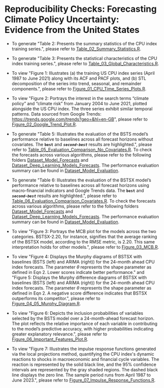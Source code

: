 # Reproducibility Checks: Forecasting Climate Policy Uncertainty: Evidence from the United States

* To generate "Table 2: Presents the summary statistics of the CPU index training series.", please refer to [Table_02_Summary_Statistics.R](https://github.com/Donia-212/Forecasting-the-US-Climate-Policy-Uncertainty-using-Bayesian-Machine-Learning/blob/main/Table_02_Summary_Statistics.R).

* To generate "Table 3: Presents the statistical characteristics of the CPU index training series.", please refer to [Table_03_Global_Characteristics.R](https://github.com/Donia-212/Forecasting-the-US-Climate-Policy-Uncertainty-using-Bayesian-Machine-Learning/blob/main/Table_03_Global_Characteristics.R).

* To view "Figure 1: Illustrates (a) the training US CPU index series (April 1987 to June 2021) along with its ACF and PACF plots, and (b) STL decomposition of the series into trend, seasonal, and remainder components.", please refer to [Figure_01_CPU_Time_Series_Plots.R](https://github.com/Donia-212/Forecasting-the-US-Climate-Policy-Uncertainty-using-Bayesian-Machine-Learning/blob/main/Figure_01_CPU_Time_Series_Plots.R).

* To view "Figure 2: Portrays the interest in the search terms “climate policy” and “climate risk” from January 2004 to June 2021, plotted alongside the US CPU index. The three series exhibit similar temporal patterns. Data sourced from
Google Trends: https://trends.google.com/trends?geo=&hl=en-GB", please refer to [Figure_02_Google_Trend_Plot.R](https://github.com/Donia-212/Forecasting-the-US-Climate-Policy-Uncertainty-using-Bayesian-Machine-Learning/blob/main/Figure_02_Google_Trend_Plot.R).

* To generate "Table 5: Illustrates the evaluation of the BSTS model’s performance relative to baselines across all forecast horizons
without covariates. The **`best`** and ***`second-best`*** results are highlighted.", please refer to [Table_05_Evaluation_Comparison_No_Covariates.R](https://github.com/Donia-212/Forecasting_Climate_Policy_Uncertainty_Evidence_from_the_United_States/blob/main/Table_05_Evaluation_Comparison_No_Covariates.R). To check the forecasts across various algorithms, please refer to the following folders [Dataset_Model_Forecasts](https://github.com/Donia-212/Forecasting-the-US-Climate-Policy-Uncertainty-using-Bayesian-Machine-Learning/blob/main/Dataset/Dataset_Model_Evaluation/Results%20Combined%20-%20Without%20Covariates.xlsx) and [Dataset_Deep_Learning_Models_Forecasts](https://github.com/Donia-212/Forecasting-the-US-Climate-Policy-Uncertainty-using-Bayesian-Machine-Learning/tree/main/Dataset/Dataset_Deep_Learning_Models_Forecasts/Models%20-%20No%20Covariates). The performance evaluation summary can be found in [Dataset_Model_Evaluation](https://github.com/Donia-212/Forecasting-the-US-Climate-Policy-Uncertainty-using-Bayesian-Machine-Learning/blob/main/Dataset/Dataset_Model_Evaluation/Results%20Combined%20-%20Without%20Covariates.xlsx).

* To generate "Table 6: Illustrates the evaluation of the BSTSX model’s performance relative to baselines across all forecast horizons
using macro-financial indicators and Google Trends data. The **`best`** and ***`second-best`*** results are highlighted.", please refer to [Table_06_Evaluation_Comparison_Covariates.R](https://github.com/Donia-212/Forecasting-the-US-Climate-Policy-Uncertainty-using-Bayesian-Machine-Learning/blob/main/Table_06_Evaluation_Comparison_Covariates.R). To check the forecasts across various algorithms, please refer to the following folders [Dataset_Model_Forecasts](https://github.com/Donia-212/Forecasting-the-US-Climate-Policy-Uncertainty-using-Bayesian-Machine-Learning/blob/main/Dataset/Dataset_Model_Evaluation/Results%20Combined%20-%20Covariates.xlsx) and [Dataset_Deep_Learning_Models_Forecasts](https://github.com/Donia-212/Forecasting-the-US-Climate-Policy-Uncertainty-using-Bayesian-Machine-Learning/tree/main/Dataset/Dataset_Deep_Learning_Models_Forecasts/Models%20-%20Macroeconomic%20%2B%20Google). The performance evaluation summary can be found in [Dataset_Model_Evaluation](https://github.com/Donia-212/Forecasting-the-US-Climate-Policy-Uncertainty-using-Bayesian-Machine-Learning/blob/main/Dataset/Dataset_Model_Evaluation/Results%20Combined%20-%20Covariates.xlsx).

* To view "Figure 3: Portrays the MCB plot for the models across the two categories. BSTSX-2.20, for instance, signifies that the average ranking of the BSTSX model, according to the RMSE metric, is 2.20. This same interpretation holds for other models.", please refer to [Figure_03_MCB.R](https://github.com/Donia-212/Forecasting-the-US-Climate-Policy-Uncertainty-using-Bayesian-Machine-Learning/blob/main/Figure_03_MCB.R).

* To view "Figure 4: Displays the Murphy diagrams of BSTSX with baselines (BSTS (left) and ARIMA (right)) for the 24-month ahead CPU index forecasts. The parameter $\theta$ represents the shape parameter as defined in Eqn 2. Lower scores indicate better performance." and "Figure 5: Displays the Murphy difference diagrams of BSTSX with baselines (BSTS (left) and ARIMA (right)) for the 24-month ahead CPU index forecasts. The parameter $\theta$ represents the shape parameter as defined in Eqn 2. A negative score difference indicates that BSTSX outperforms its competitor.", please refer to [Figure_04_05_Murphy_Diagram.R](https://github.com/Donia-212/Forecasting-the-US-Climate-Policy-Uncertainty-using-Bayesian-Machine-Learning/blob/main/Figure_04_05_Murphy_Diagram.R).
  
* To view "Figure 6: Depicts the inclusion probabilities of variables selected by the BSTS model over a 24-month-ahead forecast horizon. The plot reflects the relative importance of each variable in contributing to the model’s predictive accuracy, with higher probabilities indicating greater explanatory relevance.", please refer to [Figure_06_Important_Features_Plot.R](https://github.com/Donia-212/Forecasting-the-US-Climate-Policy-Uncertainty-using-Bayesian-Machine-Learning/blob/main/Figure_06_Important_Features_Plot.R).

* To view "Figure 7: Illustrates the impulse response functions generated via the local projections method, quantifying the CPU index's dynamic reactions to shocks in macroeconomic and financial cycle variables. The reaction is represented by the solid black line, and the 95% confidence intervals are represented by the gray shaded regions. The dashed black line displays the zero line. The sample period runs from April 1987 to June 2023.", please refer to [Figure_07_Impulse_Response_Functions.R](https://github.com/Donia-212/Forecasting-the-US-Climate-Policy-Uncertainty-using-Bayesian-Machine-Learning/blob/main/Figure_07_Impulse_Response_Functions.R).
